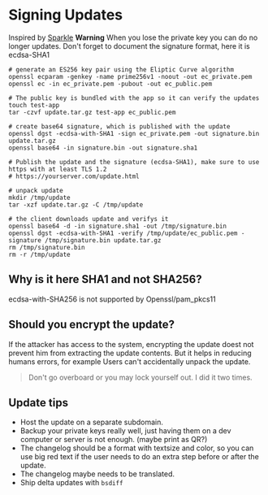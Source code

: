 # Signing Updates

Inspired by [Sparkle](https://sparkle-project.org)
**Warning** When you lose the private key you can do no longer updates.
Don't forget to document the signature format, here it is ecdsa-SHA1

```
# generate an ES256 key pair using the Eliptic Curve algorithm
openssl ecparam -genkey -name prime256v1 -noout -out ec_private.pem
openssl ec -in ec_private.pem -pubout -out ec_public.pem

# The public key is bundled with the app so it can verify the updates
touch test-app
tar -czvf update.tar.gz test-app ec_public.pem

# create base64 signature, which is published with the update
openssl dgst -ecdsa-with-SHA1 -sign ec_private.pem -out signature.bin update.tar.gz
openssl base64 -in signature.bin -out signature.sha1

# Publish the update and the signature (ecdsa-SHA1), make sure to use https with at least TLS 1.2
# https://yourserver.com/update.html

# unpack update
mkdir /tmp/update
tar -xzf update.tar.gz -C /tmp/update

# the client downloads update and verifys it
openssl base64 -d -in signature.sha1 -out /tmp/signature.bin
openssl dgst -ecdsa-with-SHA1 -verify /tmp/update/ec_public.pem -signature /tmp/signature.bin update.tar.gz
rm /tmp/signature.bin
rm -r /tmp/update

```

## Why is it here SHA1 and not SHA256?
ecdsa-with-SHA256 is not supported by Openssl/pam_pkcs11

## Should you encrypt the update?
If the attacker has access to the system, encrypting the update doest not prevent him from extracting the update contents. But it helps in reducing humans errors, for example Users can't accidentally unpack the update.

> Don't go overboard or you may lock yourself out. I did it two times.

## Update tips
* Host the update on a separate subdomain.
* Backup your private keys really well, just having them on a dev computer or server is not enough. (maybe print as QR?)
* The changelog should be a format with textsize and color, so you can use big red text if the user needs to do an extra step before or after the update.
* The changelog maybe needs to be translated.
* Ship delta updates with `bsdiff`







